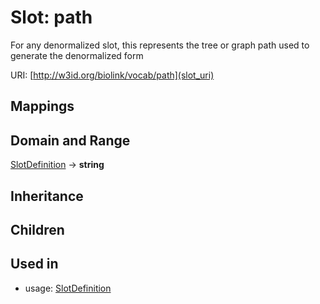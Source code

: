 # Slot: path


For any denormalized slot, this represents the tree or graph path used to generate the denormalized form

URI: [http://w3id.org/biolink/vocab/path](slot_uri)
## Mappings

## Domain and Range

[SlotDefinition](SlotDefinition.md) -> **string**
## Inheritance

## Children

## Used in

 *  usage: [SlotDefinition](SlotDefinition.md)

